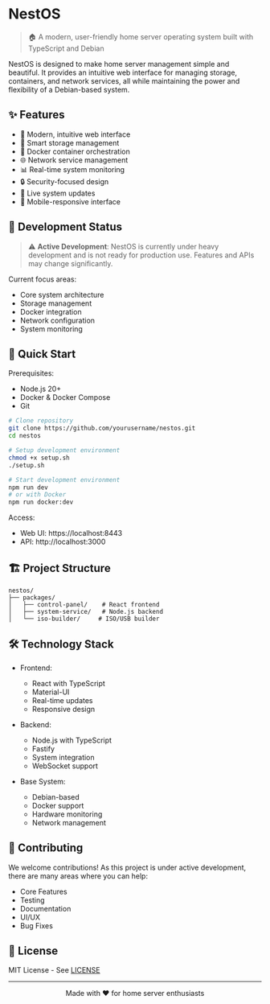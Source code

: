 # NestOS

> 🏠 A modern, user-friendly home server operating system built with TypeScript and Debian

NestOS is designed to make home server management simple and beautiful. It provides an intuitive web interface for managing storage, containers, and network services, all while maintaining the power and flexibility of a Debian-based system.

## ✨ Features

- 🎨 Modern, intuitive web interface
- 💾 Smart storage management
- 🐳 Docker container orchestration
- 🌐 Network service management
- 📊 Real-time system monitoring
- 🔒 Security-focused design
- 🔄 Live system updates
- 📱 Mobile-responsive interface

## 🚧 Development Status

> ⚠️ **Active Development**: NestOS is currently under heavy development and is not ready for production use. Features and APIs may change significantly.

Current focus areas:
- Core system architecture
- Storage management
- Docker integration
- Network configuration
- System monitoring

## 🚀 Quick Start

Prerequisites:
- Node.js 20+
- Docker & Docker Compose
- Git

```bash
# Clone repository
git clone https://github.com/yourusername/nestos.git
cd nestos

# Setup development environment
chmod +x setup.sh
./setup.sh

# Start development environment
npm run dev
# or with Docker
npm run docker:dev
```

Access:
- Web UI: https://localhost:8443
- API: http://localhost:3000

## 🏗️ Project Structure

```
nestos/
├── packages/
│   ├── control-panel/    # React frontend
│   ├── system-service/   # Node.js backend
│   └── iso-builder/     # ISO/USB builder
```

## 🛠️ Technology Stack

- Frontend:
  * React with TypeScript
  * Material-UI
  * Real-time updates
  * Responsive design

- Backend:
  * Node.js with TypeScript
  * Fastify
  * System integration
  * WebSocket support

- Base System:
  * Debian-based
  * Docker support
  * Hardware monitoring
  * Network management

## 🤝 Contributing

We welcome contributions! As this project is under active development, there are many areas where you can help:

- Core Features
- Testing
- Documentation
- UI/UX
- Bug Fixes

## 📝 License

MIT License - See [LICENSE](LICENSE)

---

<div align="center">
Made with ❤️ for home server enthusiasts
</div>
